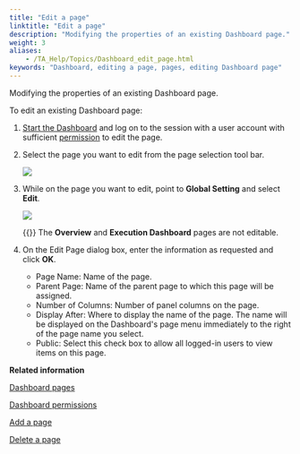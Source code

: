 ```yaml
--- 
title: "Edit a page"
linktitle: "Edit a page"
description: "Modifying the properties of an existing Dashboard page."
weight: 3
aliases: 
    - /TA_Help/Topics/Dashboard_edit_page.html
keywords: "Dashboard, editing a page, pages, editing Dashboard page"
---
```


Modifying the properties of an existing Dashboard page.

To edit an existing Dashboard page:

1.  [Start the Dashboard](/user-guide/reporting-and-dashboard/dashboard/starting-the-dashboard/) and log on to the session with a user account with sufficient [permission](/user-guide/reporting-and-dashboard/dashboard/dashboard-permissions) to edit the page.

2.  Select the page you want to edit from the page selection tool bar.

    ![](/images/TA_Help/Images/Dashboard_default_pages.png)

3.  While on the page you want to edit, point to **Global Setting** and select **Edit**.

    ![](/images/TA_Help/Images/Dashboard_edit_page.png)

    {{<restriction>}} The **Overview** and **Execution Dashboard** pages are not editable.

4.  On the Edit Page dialog box, enter the information as requested and click **OK**.

    -   Page Name: Name of the page.
    -   Parent Page: Name of the parent page to which this page will be assigned.
    -   Number of Columns: Number of panel columns on the page.
    -   Display After: Where to display the name of the page. The name will be displayed on the Dashboard's page menu immediately to the right of the page name you select.
    -   Public: Select this check box to allow all logged-in users to view items on this page.



**Related information**  


[Dashboard pages](/user-guide/reporting-and-dashboard/dashboard/dashboard-pages/)

[Dashboard permissions](/user-guide/reporting-and-dashboard/dashboard/dashboard-permissions)

[Add a page](/user-guide/reporting-and-dashboard/dashboard/dashboard-pages/add-a-page)

[Delete a page](/user-guide/reporting-and-dashboard/dashboard/dashboard-pages/delete-a-page)

